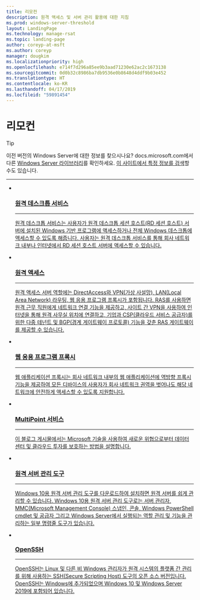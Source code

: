 ```yaml
---
title: 리모컨
description: 원격 액세스 및 서버 관리 활용에 대한 지침
ms.prod: windows-server-threshold
layout: LandingPage
ms.technology: manage-rsat
ms.topic: landing-page
author: coreyp-at-msft
ms.author: coreyp
manager: dougkim
ms.localizationpriority: high
ms.openlocfilehash: e714f7d296a85ee9b3aad71230e62ac2c1673138
ms.sourcegitcommit: 0d0b32c8986ba7db9536e0b8648d4ddf9b03e452
ms.translationtype: HT
ms.contentlocale: ko-KR
ms.lasthandoff: 04/17/2019
ms.locfileid: "59891454"
---
```

# <a name="remote"></a>리모컨

>[!TIP]
> 이전 버전의 Windows Server에 대한 정보를 찾으시나요? docs.microsoft.com에서 다른 [Windows Server 라이브러리](/previous-versions/windows/)를 확인하세요. [이 사이트에서 특정 정보를 검색](https://docs.microsoft.com/search/index?search=Windows+Server&dataSource=previousVersions)할 수도 있습니다.


<hr />


<ul class="cardsI panelContent">
<li>
 <a href="remote-desktop-services/welcome-to-rds.md">
                            <div class="cardSize">
                                <div class="cardPadding">
                                    <div class="card">
                                        <div class="cardImageOuter">
                                            <div class="cardImage">
                                                <img src="../media/i-remote.svg" alt="" />
                                            </div>
                                        </div>
                                        <div class="cardText">
                                            <h3>원격 데스크톱 서비스</h3><hr />
                                            <p>원격 데스크톱 서비스는 사용자가 원격 데스크톱 세션 호스트(RD 세션 호스트) 서버에 설치된 Windows 기반 프로그램에 액세스하거나 전체 Windows 데스크톱에 액세스할 수 있도록 해줍니다. 사용자는 원격 데스크톱 서비스를 통해 회사 네트워크 내부나 인터넷에서 RD 세션 호스트 서버에 액세스할 수 있습니다.</p>
                                        </div>
                                    </div>
                                </div>
                            </div>
                          </a>
                        </li>
<li>
 <a href="remote-access/Remote-Access.md">
                            <div class="cardSize">
                                <div class="cardPadding">
                                    <div class="card">
                                        <div class="cardImageOuter">
                                            <div class="cardImage">
                                                <img src="../media/i-remote.svg" alt="" />
                                            </div>
                                        </div>
                                        <div class="cardText">
                                            <h3>원격 액세스</h3><hr />
                                            <p>원격 액세스 서버 역할에는 DirectAccess와 VPN(가상 사설망), LAN(Local Area Network) 라우팅, 웹 응용 프로그램 프록시가 포함됩니다. RAS를 사용하면 원격 근무 직원에게 네트워크 연결 기능을 제공하고, 사이트 간 VPN을 사용하여 인터넷을 통해 원격 사무실 위치에 연결하고, 기업과 CSP(클라우드 서비스 공급자)를 위한 다중 테넌트 및 BGP(경계 게이트웨이 프로토콜) 기능을 갖춘 RAS 게이트웨이를 제공할 수 있습니다.</p>
                                        </div>
                                    </div>
                                </div>
                            </div>
                          </a>
                        </li><li>
 <a href="remote-access/web-application-proxy/web-application-proxy-windows-server.md">
                            <div class="cardSize">
                                <div class="cardPadding">
                                    <div class="card">
                                        <div class="cardImageOuter">
                                            <div class="cardImage">
                                                <img src="../media/i-remote.svg" alt="" />
                                            </div>
                                        </div>
                                        <div class="cardText">
                                            <h3>웹 응용 프로그램 프록시</h3><hr />
                                            <p>웹 애플리케이션 프록시는 회사 네트워크 내부의 웹 애플리케이션에 역방향 프록시 기능을 제공하여 모든 디바이스의 사용자가 회사 네트워크 권역을 벗어나도 해당 네트워크에 안전하게 액세스할 수 있도록 지원합니다.</p>
                                        </div>
                                    </div>
                                </div>
                            </div>
                          </a>
                        </li><li>
 <a href="multipoint-services/multipoint-services.md">
                            <div class="cardSize">
                                <div class="cardPadding">
                                    <div class="card">
                                        <div class="cardImageOuter">
                                            <div class="cardImage">
                                                <img src="../media/i-remote.svg" alt="" />
                                            </div>
                                        </div>
                                        <div class="cardText">
                                            <h3>MultiPoint 서비스</h3><hr />
                                            <p>이 블로그 게시물에서는 Microsoft 기술을 사용하여 새로운 위협으로부터 데이터 센터 및 클라우드 투자를 보호하는 방법을 설명합니다.  </p>
                                        </div>
                                    </div>
                                </div>
                            </div>
                          </a>
                        </li><li>
 <a href="https://technet.microsoft.com/library/mt126174.aspx">
                            <div class="cardSize">
                                <div class="cardPadding">
                                    <div class="card">
                                        <div class="cardImageOuter">
                                            <div class="cardImage">
                                                <img src="../media/i-remote.svg" alt="" />
                                            </div>
                                        </div>
                                        <div class="cardText">
                                            <h3>원격 서버 관리 도구</h3><hr />
                                            <p>Windows 10용 원격 서버 관리 도구를 다운로드하여 설치하면 원격 서버를 쉽게 관리할 수 있습니다. Windows 10용 원격 서버 관리 도구로는 서버 관리자, MMC(Microsoft Management Console) 스냅인, 콘솔, Windows PowerShell cmdlet 및 공급자 그리고 Windows Server에서 실행되는 역할 관리 및 기능을 관리하는 일부 명령줄 도구가 있습니다. </p>
                                        </div>
                                    </div>
                                </div>
                            </div>
                          </a>
                        </li><li>
 <a href="../administration/OpenSSH/OpenSSH_Overview.md">
                            <div class="cardSize">
                                <div class="cardPadding">
                                    <div class="card">
                                        <div class="cardImageOuter">
                                            <div class="cardImage">
                                                <img src="../media/i-remote.svg" alt="" />
                                            </div>
                                        </div>
                                        <div class="cardText">
                                            <h3>OpenSSH</h3><hr />
                                            <p>OpenSSH는 Linux 및 다른 비 Windows 관리자가 원격 시스템의 플랫폼 간 관리를 위해 사용하는 SSH(Secure Scripting Host) 도구의 오픈 소스 버전입니다. OpenSSH는 Windows에 추가되었으며 Windows 10 및 Windows Server 2019에 포함되어 있습니다.  </p>
                                        </div>
                                    </div>
                                </div>
                            </div>
                          </a>
                        </li>
</ul>
 
